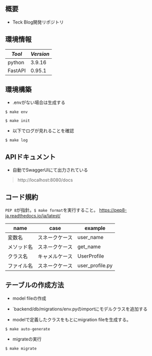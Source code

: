 ## 概要

- Teck Blog開発リポジトリ

## 環境情報

|*Tool*|*Version*|
|---|---|
|python|3.9.16|
|FastAPI|0.95.1|

## 環境構築

- .envがない場合は生成する

```
$ make env
```

```
$ make init
```

- 以下でログが見れることを確認

```
$ make log
```

## APIドキュメント

- 自動でSwaggerUIにて出力されている

> http://localhost:8080/docs

## コード規約

`PEP 8`が指針。`$ make format`を実行すること。
https://pep8-ja.readthedocs.io/ja/latest/

name|case|example
|---|---|---
変数名|スネークケース|user_name
メソッド名|スネークケース|get_name
クラス名|キャメルケース|UserProfile
ファイル名|スネークケース|user_profile.py

## テーブルの作成方法

- model fileの作成

- `backend/db/migrations/env.pyのimportにモデルクラスを追加する

- modelで定義したクラスをもとにmigration fileを生成する。

```
$ make auto-generate
```

- migrateの実行

```
$ make migrate
```